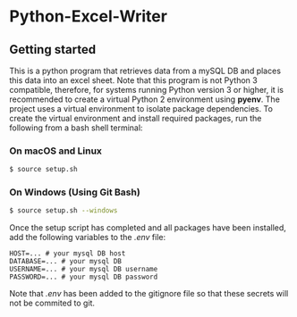 # Python-Excel-Writer

## Getting started

This is a python program that retrieves data from a mySQL DB and places this data into an excel sheet.
Note that this program is not Python 3 compatible, therefore, for systems running Python version 3 or higher, it is recommended
to create a virtual Python 2 environment using __pyenv__.
The project uses a virtual environment to isolate package dependencies. 
To create the virtual environment and install required packages, run the following from a bash shell terminal:

### On macOS and Linux
```bash
$ source setup.sh
```
### On Windows (Using Git Bash)
```bash
$ source setup.sh --windows
```

Once the setup script has completed and all packages have been installed, add the following variables to the *.env* file:
```
HOST=... # your mysql DB host
DATABASE=... # your mysql DB
USERNAME=... # your mysql DB username
PASSWORD=... # your mysql DB password
```
Note that *.env* has been added to the gitignore file so that these secrets will not be commited to git.
